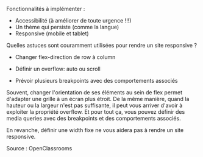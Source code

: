 Fonctionnalités à implémenter :

- Accessibilité (à améliorer de toute urgence !!!)
- Un thème qui persiste (comme la langue)
- Responsive (mobile et tablet)


Quelles astuces sont couramment utilisées pour rendre un site responsive ?

- Changer  flex-direction  de  row  à  column

- Définir un  overflow: auto  ou  scroll

- Prévoir plusieurs breakpoints avec des comportements associés

Souvent, changer l'orientation de ses éléments au sein de  flex  permet d'adapter une grille à un écran plus étroit. De la même manière, quand la hauteur ou la largeur n'est pas suffisante, il peut vous arriver d'avoir à exploiter la propriété  overflow. Et pour tout ça, vous pouvez définir des media queries avec des breakpoints et des comportements associés.

En revanche, définir une  width  fixe ne vous aidera pas à rendre un site responsive.

Source : OpenClassrooms
